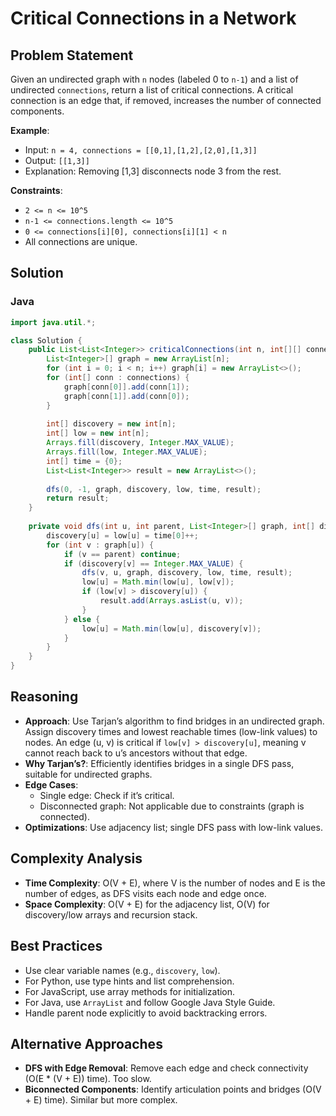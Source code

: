 # Critical Connections in a Network

## Problem Statement
Given an undirected graph with `n` nodes (labeled 0 to `n-1`) and a list of undirected `connections`, return a list of critical connections. A critical connection is an edge that, if removed, increases the number of connected components.

**Example**:
- Input: `n = 4, connections = [[0,1],[1,2],[2,0],[1,3]]`
- Output: `[[1,3]]`
- Explanation: Removing [1,3] disconnects node 3 from the rest.

**Constraints**:
- `2 <= n <= 10^5`
- `n-1 <= connections.length <= 10^5`
- `0 <= connections[i][0], connections[i][1] < n`
- All connections are unique.

## Solution

### Java
```java
import java.util.*;

class Solution {
    public List<List<Integer>> criticalConnections(int n, int[][] connections) {
        List<Integer>[] graph = new ArrayList[n];
        for (int i = 0; i < n; i++) graph[i] = new ArrayList<>();
        for (int[] conn : connections) {
            graph[conn[0]].add(conn[1]);
            graph[conn[1]].add(conn[0]);
        }
        
        int[] discovery = new int[n];
        int[] low = new int[n];
        Arrays.fill(discovery, Integer.MAX_VALUE);
        Arrays.fill(low, Integer.MAX_VALUE);
        int[] time = {0};
        List<List<Integer>> result = new ArrayList<>();
        
        dfs(0, -1, graph, discovery, low, time, result);
        return result;
    }
    
    private void dfs(int u, int parent, List<Integer>[] graph, int[] discovery, int[] low, int[] time, List<List<Integer>> result) {
        discovery[u] = low[u] = time[0]++;
        for (int v : graph[u]) {
            if (v == parent) continue;
            if (discovery[v] == Integer.MAX_VALUE) {
                dfs(v, u, graph, discovery, low, time, result);
                low[u] = Math.min(low[u], low[v]);
                if (low[v] > discovery[u]) {
                    result.add(Arrays.asList(u, v));
                }
            } else {
                low[u] = Math.min(low[u], discovery[v]);
            }
        }
    }
}
```

## Reasoning
- **Approach**: Use Tarjan’s algorithm to find bridges in an undirected graph. Assign discovery times and lowest reachable times (low-link values) to nodes. An edge (u, v) is critical if `low[v] > discovery[u]`, meaning v cannot reach back to u’s ancestors without that edge.
- **Why Tarjan’s?**: Efficiently identifies bridges in a single DFS pass, suitable for undirected graphs.
- **Edge Cases**:
  - Single edge: Check if it’s critical.
  - Disconnected graph: Not applicable due to constraints (graph is connected).
- **Optimizations**: Use adjacency list; single DFS pass with low-link values.

## Complexity Analysis
- **Time Complexity**: O(V + E), where V is the number of nodes and E is the number of edges, as DFS visits each node and edge once.
- **Space Complexity**: O(V + E) for the adjacency list, O(V) for discovery/low arrays and recursion stack.

## Best Practices
- Use clear variable names (e.g., `discovery`, `low`).
- For Python, use type hints and list comprehension.
- For JavaScript, use array methods for initialization.
- For Java, use `ArrayList` and follow Google Java Style Guide.
- Handle parent node explicitly to avoid backtracking errors.

## Alternative Approaches
- **DFS with Edge Removal**: Remove each edge and check connectivity (O(E * (V + E)) time). Too slow.
- **Biconnected Components**: Identify articulation points and bridges (O(V + E) time). Similar but more complex.